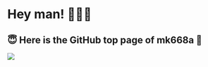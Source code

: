 # Hey man! 🤟🤟🤟

<h2> 😇 Here is the GitHub top page of mk668a 💫 </h2>

<p>
  <a href="https://skillicons.dev">
    <img src="https://skillicons.dev/icons?i=astro,react,redux,nextjs,vercel,gatsby,svelte,ts,js,html,css,sass,jquery,materialui,nodejs,nestjs,graphql,prisma,jest,webpack,vite,php,wordpress,py,flask,java,spring,rust,wasm,mysql,mongodb,aws,dynamodb,docker,firebase,git,github,gitlab,figma,ai,ps,xd,vscode,&theme=light" />
  </a>
</p>
